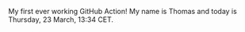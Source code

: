 My first ever working GitHub Action!
My name is Thomas and today is Thursday, 23 March, 13:34 CET. 
